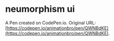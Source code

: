 # neumorphism ui

A Pen created on CodePen.io. Original URL: [https://codepen.io/animationbro/pen/QWNBdKE](https://codepen.io/animationbro/pen/QWNBdKE).


